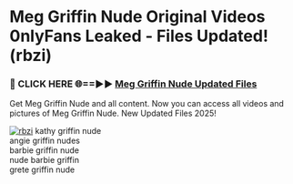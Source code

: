 # Meg Griffin Nude Original Videos 0nlyFans Leaked - Files Updated! (rbzi)

<h3>🔴 CLICK HERE 🌐==►► <a href="https://tinyurl.com/yrmya6cz" rel="nofollow">Meg Griffin Nude Updated Files</a></h3>

Get Meg Griffin Nude and all content. Now you can access all videos and pictures of Meg Griffin Nude. New Updated Files 2025!

[![rbzi](https://i.imgur.com/FMdXYCs.gif)](https://tinyurl.com/yrmya6cz)
kathy griffin nude<br>
angie griffin nudes<br>
barbie griffin nude<br>
nude barbie griffin<br>
grete griffin nude